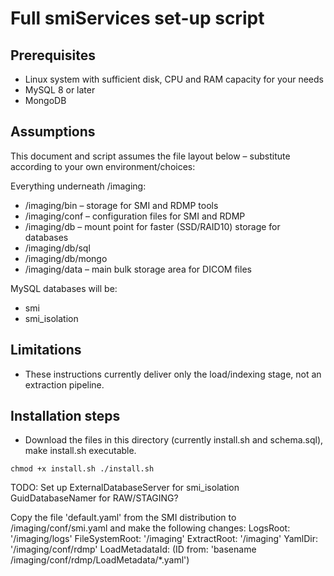 # Full smiServices set-up script 
 
## Prerequisites

* Linux system with sufficient disk, CPU and RAM capacity for your needs
* MySQL 8 or later
* MongoDB
 
## Assumptions

This document and script assumes the file layout below – substitute according to your own environment/choices: 

Everything underneath /imaging: 

* /imaging/bin – storage for SMI and RDMP tools 
* /imaging/conf – configuration files for SMI and RDMP 
* /imaging/db – mount point for faster (SSD/RAID10) storage for databases 
* /imaging/db/sql 
* /imaging/db/mongo 
* /imaging/data – main bulk storage area for DICOM files 

MySQL databases will be:

* smi
* smi_isolation 

## Limitations

- These instructions currently deliver only the load/indexing stage, not an extraction pipeline.
 
## Installation steps

* Download the files in this directory (currently install.sh and schema.sql), make install.sh executable.
 
``
chmod +x install.sh
./install.sh
``
 
TODO: 
Set up ExternalDatabaseServer for smi_isolation 
GuidDatabaseNamer for RAW/STAGING? 
 
 
 
Copy the file 'default.yaml' from the SMI distribution to /imaging/conf/smi.yaml and make the following changes: 
LogsRoot: '/imaging/logs' 
FileSystemRoot: '/imaging' 
ExtractRoot: '/imaging' 
YamlDir: '/imaging/conf/rdmp' 
LoadMetadataId: (ID from: 'basename /imaging/conf/rdmp/LoadMetadata/*.yaml') 
